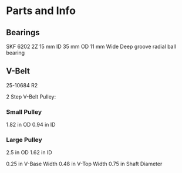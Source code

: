 # Parts and Info

## Bearings

SKF 6202 2Z
15 mm ID
35 mm OD
11 mm Wide
Deep groove radial ball bearing

## V-Belt

25-10684 R2

2 Step V-Belt Pulley:

### Small Pulley

1.82 in OD
0.94 in ID

### Large Pulley

2.5 in OD
1.62 in ID

0.25 in V-Base Width
0.48 in V-Top Width
0.75 in Shaft Diameter
